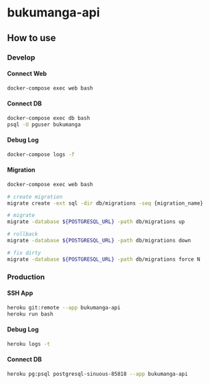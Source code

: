 # bukumanga-api

## How to use

### Develop

#### Connect Web

```sh
docker-compose exec web bash
```

#### Connect DB

```sh
docker-compose exec db bash
psql -U pguser bukumanga
```

#### Debug Log

```sh
docker-compose logs -f
```

#### Migration

```sh
docker-compose exec web bash

# create migration
migrate create -ext sql -dir db/migrations -seq {migration_name}

# migrate
migrate -database ${POSTGRESQL_URL} -path db/migrations up

# rollback
migrate -database ${POSTGRESQL_URL} -path db/migrations down

# fix dirty 
migrate -database ${POSTGRESQL_URL} -path db/migrations force N
```

### Production

#### SSH App

```sh
heroku git:remote --app bukumanga-api
heroku run bash
```

#### Debug Log

```sh
heroku logs -t 
```

#### Connect DB

```sh
heroku pg:psql postgresql-sinuous-85818 --app bukumanga-api
```
